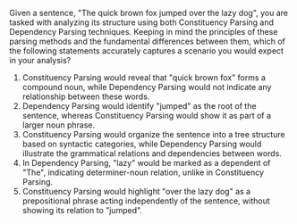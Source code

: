 Given a sentence, "The quick brown fox jumped over the lazy dog", you are tasked with analyzing its structure using both Constituency Parsing and Dependency Parsing techniques. Keeping in mind the principles of these parsing methods and the fundamental differences between them, which of the following statements accurately captures a scenario you would expect in your analysis?

1. Constituency Parsing would reveal that "quick brown fox" forms a compound noun, while Dependency Parsing would not indicate any relationship between these words.
2. Dependency Parsing would identify "jumped" as the root of the sentence, whereas Constituency Parsing would show it as part of a larger noun phrase.
3. Constituency Parsing would organize the sentence into a tree structure based on syntactic categories, while Dependency Parsing would illustrate the grammatical relations and dependencies between words.
4. In Dependency Parsing, "lazy" would be marked as a dependent of "The", indicating determiner-noun relation, unlike in Constituency Parsing.
5. Constituency Parsing would highlight "over the lazy dog" as a prepositional phrase acting independently of the sentence, without showing its relation to "jumped".